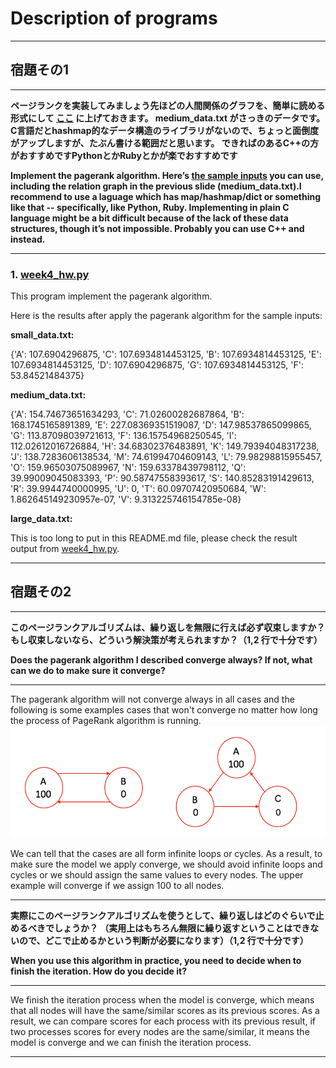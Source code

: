 # Description of programs

***

## 宿題その1

***

**ページランクを実装してみましょう先ほどの人間関係のグラフを、簡単に読める形式にして [ここ](https://github.com/Stephanie1125/googlestep/tree/master/week4/sample_inputs) に上げておきます。 medium_data.txt がさっきのデータです。C言語だとhashmap的なデータ構造のライブラリがないので、ちょっと面倒度がアップしますが、たぶん書ける範囲だと思います。 できればのあるC++の方がおすすめですPythonとかRubyとかが楽でおすすめです**

**Implement the pagerank algorithm. Here’s [the sample inputs](https://github.com/Stephanie1125/googlestep/tree/master/week4/sample_inputs) you can use, including the relation graph in the previous slide (medium_data.txt).I recommend to use a laguage which has map/hashmap/dict or something like that -- specifically, like Python, Ruby. Implementing in plain C language might be a bit difficult because of the lack of these data structures, though it’s not impossible. Probably you can use C++ and  instead.**

***

### 1. [week4_hw.py](https://github.com/Stephanie1125/googlestep/tree/master/week4/week4_hw.py)

This program implement the pagerank algorithm. 

Here is the results after apply the pagerank algorithm for the sample inputs:

**small_data.txt:**

{'A': 107.6904296875, 'C': 107.6934814453125, 'B': 107.6934814453125, 'E': 107.6934814453125, 'D': 107.6904296875, 'G': 107.6934814453125, 'F': 53.84521484375}

**medium_data.txt:**

{'A': 154.74673651634293, 'C': 71.02600282687864, 'B': 168.1745165891389, 'E': 227.08369351519087, 'D': 147.98537865099865, 'G': 113.87098039721613, 'F': 136.15754968250545, 'I': 112.02612016726884, 'H': 34.68302376483891, 'K': 149.79394048317238, 'J': 138.7283606138534, 'M': 74.61994704609143, 'L': 79.98298815955457, 'O': 159.96503075089967, 'N': 159.63378439798112, 'Q': 39.99009045083393, 'P': 90.58747558393617, 'S': 140.85283191429613, 'R': 39.9944740000995, 'U': 0, 'T': 60.09707420950684, 'W': 1.862645149230957e-07, 'V': 9.313225746154785e-08}

**large_data.txt:** 

This is too long to put in this README.md file, please check the result output from [week4_hw.py](https://github.com/Stephanie1125/googlestep/tree/master/week4/week4_hw.py).

***

## 宿題その2

***

**このページランクアルゴリズムは、繰り返しを無限に行えば必ず収束しますか？もし収束しないなら、どういう解決策が考えられますか？（1,2 行で十分です）**

**Does the pagerank algorithm I described converge always? If not, what can we do to make sure it converge?**

***

The pagerank algorithm will not converge always in all cases and the following is some examples cases that won't converge no matter how long the process of PageRank algorithm is running.![CaseNotConvergeforPageRank](CaseNotConvergeforPageRank.png)

We can tell that the cases are all form infinite loops or cycles. As a result, to make sure the model we apply converge, we should avoid infinite loops and cycles or we should assign the same values to every nodes. The upper example will converge if we assign 100 to all nodes.

***

**実際にこのページランクアルゴリズムを使うとして、繰り返しはどのぐらいで止めるべきでしょうか？ （実用上はもちろん無限に繰り返すということはできないので、どこで止めるかという判断が必要になります）（1,2 行で十分です）**

**When you use this algorithm in practice, you need to decide when to finish the iteration. How do you decide it?**

***

We finish the iteration process when the model is converge, which means that all nodes will have the same/similar scores as its previous scores. As a result, we can compare scores for each process with its previous result, if two processes scores for every nodes are the same/similar, it means the model is converge and we can finish the iteration process.

***

